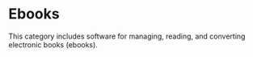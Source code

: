 # Ebooks

This category includes software for managing, reading, and converting electronic books (ebooks).
